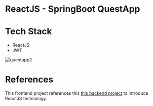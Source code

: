 # ReactJS - SpringBoot QuestApp 

# Tech Stack
- ReactJS
- JWT


![questapp2](https://user-images.githubusercontent.com/17224549/198830078-2723f0d2-3f3a-4591-860f-1194cb6a508d.gif)

# References
This frontend project references this  [this backend project](https://github.com/rdilruba/questapp) to introduce ReactJS technology.



```

